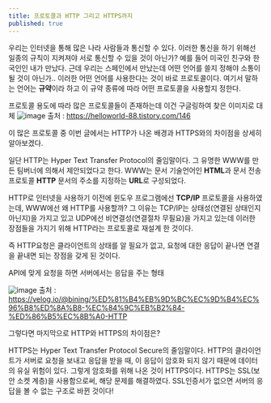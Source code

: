 ```yaml
---
title: 프로토콜과 HTTP 그리고 HTTPS까지
published: true
---
```


우리는 인터넷을 통해 많은 나라 사람들과 통신할 수 있다.
이러한 통신을 하기 위해선 일종의 규칙이 지켜져야 서로 통신할 수 있을 것이 아닌가?
예를 들어 미국인 친구와 한국인인 내가 만났다.
근데 우리는 스페인에서 만났는데 어떤 언어를 쓸지 정해야 소통이 될 것이 아닌가..
이러한 어떤 언어를 사용한다는 것이 바로 프로토콜이다.
여기서 말하는 언어는 **규약**이라 하고 이 규약 종류에 따라 어떤 프로토콜을 사용할지 정한다.

프로토콜 용도에 따라 많은 프로토콜들이 존재하는데 이건 구글링하여 찾은 이미지로 대체
![image](https://user-images.githubusercontent.com/54430432/159454197-d1257d7a-c080-4852-bba1-b23d68efe6ec.png)
출처 : https://helloworld-88.tistory.com/146

이 많은 프로토콜 중 이번 글에서는 HTTP가 나온 배경과 HTTPS와의 차이점을 상세히 알아보겠다.

일단 HTTP는 Hyper Text Transfer Protocol의 줄임말이다.
그 유명한 WWW를 만든 팀버너에 의해서 제안되었다고 한다.
WWW는 문서 기술언어인 **HTML**과 문서 전송 프로토콜 **HTTP** 문서의 주소를 지정하는 **URL**로 구성되었다.

HTTP로 인터넷을 사용하기 이전에 윈도우 프로그램에선 **TCP/IP** 프로토콜을 사용하였는데, WWW에선 왜 HTTP를 사용할까?
그 이유는 TCP/IP는 상태성(연결된 상태인지 아닌지)을 가지고 있고 UDP에선 비연결성(연결절차 무필요)을 가지고 있는데 이러한 장점들을 가지기 위해 HTTP라는 프로토콜로 재설계 한 것이다.

즉 HTTP요청은 클라이언트의 상태를 알 필요가 없고, 요청에 대한 응답이 끝나면 연결을 끝내면 되는 장점을 갖게 된 것이다.

API에 맞게 요청을 하면 서버에서는 응답을 주는 형태

![image](https://user-images.githubusercontent.com/54430432/159454364-9625ddfe-1e22-4dbb-b032-f2def93f9583.png)
출처 : https://velog.io/@bining/%ED%81%B4%EB%9D%BC%EC%9D%B4%EC%96%B8%ED%8A%B8-%EC%84%9C%EB%B2%84-%ED%86%B5%EC%8B%A0-HTTP

그렇다면 마지막으로 HTTP와 HTTPS의 차이점은?

HTTPS는 Hyper Text Transfer Protocol Secure의 줄임말이다.
HTTP의 클라이언트가 서버로 요청을 보내고 응답을 받을 때, 이 응답이 암호화 되지 않기 때문에 데이터의 유실 위험이 있다.
그렇게 암호화를 위해 나온 것이 HTTPS이다.
HTTPS는 SSL(보안 소켓 계층)을 사용함으로써, 해당 문제를 해결하였다.
SSL인증서가 없으면 서버의 응답을 볼 수 없는 구조로 바뀐 것이다!




